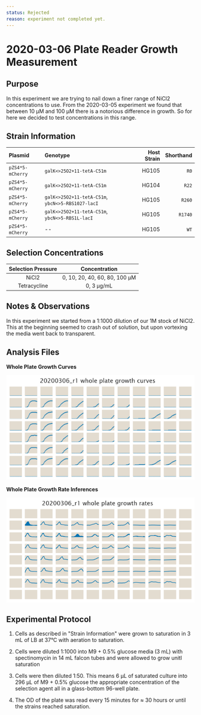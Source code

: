 ```yaml
---
status: Rejected
reason: experiment not completed yet.
---
```


# 2020-03-06 Plate Reader Growth Measurement

## Purpose
In this experiment we are trying to nail down a finer range of NiCl2 concentrations
to use. From the 2020-03-05 experiment we found that between 10 µM and 100 µM there
is a notorious difference in growth. So for here we decided to test concentrations
in this range.


## Strain Information

| Plasmid | Genotype | Host Strain | Shorthand |
| :------ | :------- | ----------: | --------: |
| `pZS4*5-mCherry`| `galK<>25O2+11-tetA-C51m` |  HG105 |`R0` |
| `pZS4*5-mCherry`| `galK<>25O2+11-tetA-C51m` |  HG104 |`R22` |
| `pZS4*5-mCherry`| `galK<>25O2+11-tetA-C51m`, `ybcN<>5-RBS1027-lacI` |  HG105 |`R260` |
| `pZS4*5-mCherry`| `galK<>25O2+11-tetA-C51m`, `ybcN<>5-RBS1L-lacI` |  HG105 |`R1740` |
| `pZS4*5-mCherry`| -- |  HG105 |`WT` |


## Selection Concentrations
| Selection Pressure | Concentration |
| :--: | :--: |
|NiCl2 | 0, 10, 20, 40, 60, 80, 100 µM |
|Tetracycline | 0, 3 µg/mL |

## Notes & Observations
In this experiment we started from a 1:1000 dilution of our 1M stock of NiCl2. This at
the beginning seemed to crash out of solution, but upon vortexing the media went back
to transparent.

## Analysis Files

**Whole Plate Growth Curves**

![plate layout](output/growth_plate_summary.png)

**Whole Plate Growth Rate Inferences**

![plate layout](output/growth_rate_summary.png)

## Experimental Protocol

1. Cells as described in "Strain Information" were grown to saturation in 3 mL
of LB at 37°C with aeration to saturation. 

2. Cells were diluted 1:1000 into M9 + 0.5% glucose media (3 mL) with
   spectinomycin in 14 mL falcon tubes and were allowed to grow unitl saturation

3. Cells were then diluted 1:50. This means 6 µL of saturated culture into 296 µL
    of M9 + 0.5% glucose the appropriate concentration of the
    selection agent all in a glass-bottom 96-well plate. 

4. The OD of the plate was read every 15 minutes for ≈ 30 hours or until the
   strains reached saturation.
